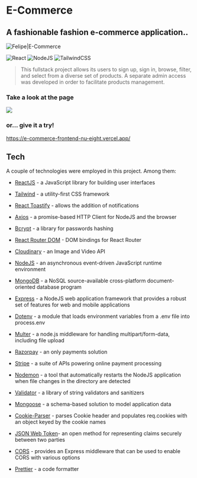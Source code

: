 # E-Commerce

## A fashionable fashion e-commerce application..

![Felipe|E-Commerce](https://img.shields.io/badge/FelipeMDantas-ECommerce-white)

<p>

![React](https://img.shields.io/badge/react-%2320232a.svg?style=for-the-badge&logo=react&logoColor=%2361DAFB)
![NodeJS](https://img.shields.io/badge/node.js-6DA55F?style=for-the-badge&logo=node.js&logoColor=white)
![TailwindCSS](https://img.shields.io/badge/tailwindcss-%2338B2AC.svg?style=for-the-badge&logo=tailwind-css&logoColor=white)

> This fullstack project allows its users to sign up, sign in, browse, filter, and select from a diverse set of products. A separate admin access was developed in order to facilitate products management.

### Take a look at the page

<img src = gif/page_gif.gif>

### or... give it a try!

https://e-commerce-frontend-nu-eight.vercel.app/

## Tech

A couple of technologies were employed in this project. Among them:

- [ReactJS] - a JavaScript library for building user interfaces
- [Tailwind] - a utility-first CSS framework
- [React Toastify] - allows the addition of notifications
- [Axios] - a promise-based HTTP Client for NodeJS and the browser
- [Bcrypt] - a library for passwords hashing
- [React Router DOM] - DOM bindings for React Router
- [Cloudinary] - an Image and Video API
- [NodeJS] - an asynchronous event-driven JavaScript runtime environment
- [MongoDB] - a NoSQL source-available cross-platform document-oriented database program
- [Express] - a NodeJS web application framework that provides a robust set of features for web and mobile applications
- [Dotenv] - a module that loads environment variables from a .env file into process.env
- [Multer] - a node.js middleware for handling multipart/form-data, including file upload
- [Razorpay] - an only payments solution
- [Stripe] - a suite of APIs powering online payment processing
- [Nodemon] - a tool that automatically restarts the NodeJS application when file changes in the directory are detected
- [Validator] - a library of string validators and sanitizers
- [Mongoose] - a schema-based solution to model application data
- [Cookie-Parser] - parses Cookie header and populates req.cookies with an object keyed by the cookie names
- [JSON Web Token]- an open method for representing claims securely between two parties
- [CORS] - provides an Express middleware that can be used to enable CORS with various options
- [Prettier] - a code formatter

  [reactjs]: https://reactjs.org/
  [tailwind]: https://tailwindcss.com/
  [react toastify]: https://github.com/fkhadra/react-toastify
  [axios]: https://axios-http.com/docs/intro
  [bcrypt]: https://firebase.google.com/
  [react router dom]: https://reactrouter.com/
  [cloudinary]: https://cloudinary.com/
  [nodejs]: https://nodejs.org/en/
  [mongodb]: https://www.mongodb.com/
  [express]: https://expressjs.com/
  [dotenv]: https://dotenv.org/
  [multer]: https://github.com/expressjs/multer
  [razorpay]: https://razorpay.com/
  [stripe]: https://stripe.com/
  [nodemon]: https://www.npmjs.com/package/nodemon
  [validator]: https://github.com/validatorjs/validator.js
  [mongoose]: https://mongoosejs.com/
  [cookie-parser]: https://github.com/expressjs/cookie-parser
  [JSON Web Token]: https://jwt.io/
  [cors]: https://github.com/expressjs/cors
  [prettier]: https://prettier.io/
